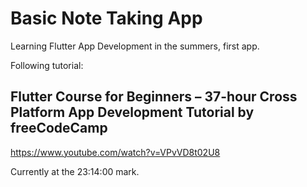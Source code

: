 # Basic Note Taking App
Learning Flutter App Development in the summers, first app. 


Following tutorial: 
## Flutter Course for Beginners – 37-hour Cross Platform App Development Tutorial by freeCodeCamp
https://www.youtube.com/watch?v=VPvVD8t02U8

Currently at the 23:14:00 mark.
